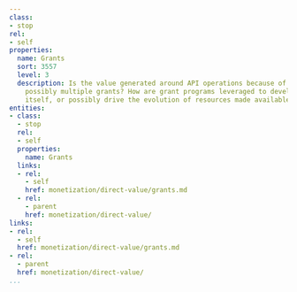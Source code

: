 ```yaml
---
class:
- stop
rel:
- self
properties:
  name: Grants
  sort: 3557
  level: 3
  description: Is the value generated around API operations because of a single, or
    possibly multiple grants? How are grant programs leveraged to develop the API
    itself, or possibly drive the evolution of resources made available via APIs.
entities:
- class:
  - stop
  rel:
  - self
  properties:
    name: Grants
  links:
  - rel:
    - self
    href: monetization/direct-value/grants.md
  - rel:
    - parent
    href: monetization/direct-value/
links:
- rel:
  - self
  href: monetization/direct-value/grants.md
- rel:
  - parent
  href: monetization/direct-value/
...
```

